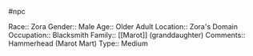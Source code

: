 #npc 

Race:: Zora
Gender:: Male
Age:: Older Adult
Location:: Zora's Domain
Occupation:: Blacksmith
Family:: [[Marot]] (granddaughter)
Comments:: Hammerhead (Marot Mart)
Type:: Medium

